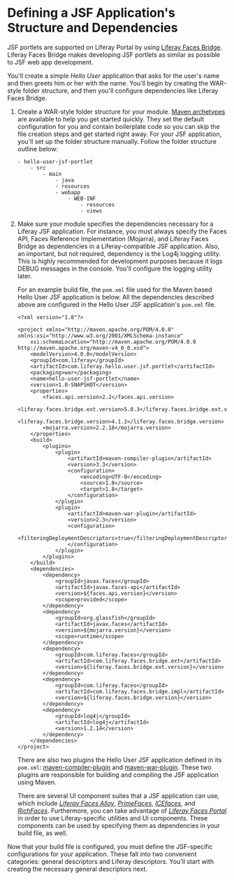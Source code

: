 # Defining a JSF Application's Structure and Dependencies [](id=defining-a-jsf-applications-structure-and-dependencies)

JSF portlets are supported on Liferay Portal by using
[Liferay Faces Bridge](/develop/reference/-/knowledge_base/7-1/understanding-liferay-faces-bridge).
Liferay Faces Bridge makes developing JSF portlets as similar as possible to JSF
web app development. 

You'll create a simple *Hello User* application that asks for the user's name
and then greets him or her with the name. You'll begin by creating the WAR-style
folder structure, and then you'll configure dependencies like Liferay Faces
Bridge.

1.  Create a WAR-style folder structure for your module.
    [Maven archetypes](https://web.liferay.com/web/neil.griffin/blog/-/blogs/new-maven-archetypes-for-jsf-portlets)
    are available to help you get started quickly. They set the default
    configuration for you and contain boilerplate code so you can skip the file
    creation steps and get started right away. For your JSF application, you'll
    set up the folder structure manually. Follow the folder structure outline
    below:

        - hello-user-jsf-portlet
            - src
                - main
                    - java
                    - resources
                    - webapp
                        - WEB-INF
                            - resources
                            - views

2.  Make sure your module specifies the dependencies necessary for a Liferay JSF
    application. For instance, you must always specify the Faces API, Faces
    Reference Implementation (Mojarra), and Liferay Faces Bridge as dependencies
    in a Liferay-compatible JSF application. Also, an important, but not
    required, dependency is the Log4j logging utility. This is highly
    recommended for development purposes because it logs DEBUG messages in the
    console. You'll configure the logging utility later.

    For an example build file, the `pom.xml` file used for the Maven based Hello
    User JSF application is below. All the dependencies described above are
    configured in the Hello User JSF application's `pom.xml` file.

        <?xml version="1.0"?>

        <project xmlns="http://maven.apache.org/POM/4.0.0" xmlns:xsi="http://www.w3.org/2001/XMLSchema-instance"
            xsi:schemaLocation="http://maven.apache.org/POM/4.0.0 http://maven.apache.org/maven-v4_0_0.xsd">
            <modelVersion>4.0.0</modelVersion>
            <groupId>com.liferay</groupId>
            <artifactId>com.liferay.hello.user.jsf.portlet</artifactId>
            <packaging>war</packaging>
            <name>hello-user-jsf-portlet</name>
            <version>1.0-SNAPSHOT</version>
            <properties>
                <faces.api.version>2.2</faces.api.version>
                <liferay.faces.bridge.ext.version>5.0.3</liferay.faces.bridge.ext.version>
                <liferay.faces.bridge.version>4.1.2</liferay.faces.bridge.version>
                <mojarra.version>2.2.18</mojarra.version>
            </properties>
            <build>
                <plugins>
                    <plugin>
                        <artifactId>maven-compiler-plugin</artifactId>
                        <version>3.3</version>
                        <configuration>
                            <encoding>UTF-8</encoding>
                            <source>1.8</source>
                            <target>1.8</target>
                        </configuration>
                    </plugin>
                    <plugin>
                        <artifactId>maven-war-plugin</artifactId>
                        <version>2.3</version>
                        <configuration>
                            <filteringDeploymentDescriptors>true</filteringDeploymentDescriptors>
                        </configuration>
                    </plugin>
                </plugins>
            </build>
            <dependencies>
                <dependency>
                    <groupId>javax.faces</groupId>
                    <artifactId>javax.faces-api</artifactId>
                    <version>${faces.api.version}</version>
                    <scope>provided</scope>
                </dependency>
                <dependency>
                    <groupId>org.glassfish</groupId>
                    <artifactId>javax.faces</artifactId>
                    <version>${mojarra.version}</version>
                    <scope>runtime</scope>
                </dependency>
                <dependency>
                    <groupId>com.liferay.faces</groupId>
                    <artifactId>com.liferay.faces.bridge.ext</artifactId>
                    <version>${liferay.faces.bridge.ext.version}</version>
                </dependency>
                <dependency>
                    <groupId>com.liferay.faces</groupId>
                    <artifactId>com.liferay.faces.bridge.impl</artifactId>
                    <version>${liferay.faces.bridge.version}</version>
                </dependency>
                <dependency>
                    <groupId>log4j</groupId>
                    <artifactId>log4j</artifactId>
                    <version>1.2.14</version>
                </dependency>
            </dependencies>
        </project>

    There are also two plugins the Hello User JSF application defined in its
    `pom.xml`:
    [maven-compiler-plugin](https://maven.apache.org/plugins/maven-compiler-plugin/)
    and
    [maven-war-plugin](https://maven.apache.org/plugins/maven-war-plugin/).
    These two plugins are responsible for building and compiling the JSF
    application using Maven.

    There are several UI component suites that a JSF application can use,
    which include
    [*Liferay Faces Alloy*](/develop/reference/-/knowledge_base/7-1/understanding-liferay-faces-alloy),
    [*PrimeFaces*](http://primefaces.org/),
    [*ICEfaces*](http://www.icesoft.org/java/projects/ICEfaces/overview.jsf),
    and
    [*RichFaces*](http://richfaces.jboss.org/). Furthermore, you can take
    advantage of
    [*Liferay Faces Portal*](/develop/reference/-/knowledge_base/7-1/understanding-liferay-faces-portal)
    in order to use Liferay-specific utilities and UI components. These
    components can be used by specifying them as dependencies in your build
    file, as well.
    
Now that your build file is configured, you must define the JSF-specific
configurations for your application. These fall into two convenient categories:
general descriptors and Liferay descriptors. You'll start with creating the
necessary general descriptors next.